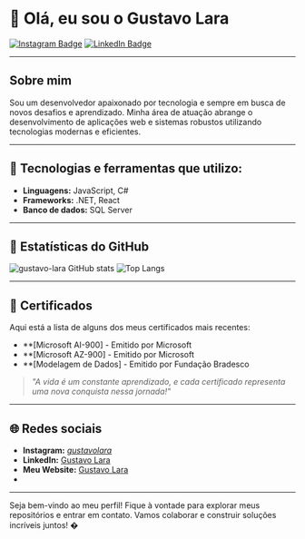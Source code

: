 # 👋 Olá, eu sou o Gustavo Lara 

[![Instagram Badge](https://img.shields.io/badge/-Instagram-E4405F?style=flat-square&logo=instagram&logoColor=white&link=https://www.instagram.com/_gustavolara_/)](https://www.instagram.com/_gustavolara_/)
[![LinkedIn Badge](https://img.shields.io/badge/-LinkedIn-0077B5?style=flat-square&logo=linkedin&logoColor=white&link=https://www.linkedin.com/in/gustavo-lara-2950a32b3/)](https://www.linkedin.com/in/gustavo-lara-2950a32b3/)

---

## Sobre mim
Sou um desenvolvedor apaixonado por tecnologia e sempre em busca de novos desafios e aprendizado. Minha área de atuação abrange o desenvolvimento de aplicações web e sistemas robustos utilizando tecnologias modernas e eficientes.

---

## 🚀 Tecnologias e ferramentas que utilizo:

- **Linguagens:** JavaScript, C#
- **Frameworks:** .NET, React
- **Banco de dados:** SQL Server

---

## 🌟 Estatísticas do GitHub

![gustavo-lara GitHub stats](https://github-readme-stats.vercel.app/api?username=gustavo-lara&show_icons=true&theme=dracula)
![Top Langs](https://github-readme-stats.vercel.app/api/top-langs/?username=gustavo-lara&layout=compact&langs_count=6&theme=dracula)

---

## 📜 Certificados
Aqui está a lista de alguns dos meus certificados mais recentes:

- **[Microsoft AI-900] - Emitido por Microsoft
- **[Microsoft AZ-900] - Emitido por Microsoft
- **[Modelagem de Dados] - Emitido por Fundação Bradesco

> _"A vida é um constante aprendizado, e cada certificado representa uma nova conquista nessa jornada!"_

---

## 🌐 Redes sociais
- **Instagram:** [_gustavolara_](https://www.instagram.com/_gustavolara_/)
- **LinkedIn:** [Gustavo Lara](https://www.linkedin.com/in/gustavo-lara-2950a32b3/)
- **Meu Website:** [Gustavo Lara](https://gustavo-lara.vercel.app/)
- 
---

Seja bem-vindo ao meu perfil! Fique à vontade para explorar meus repositórios e entrar em contato. Vamos colaborar e construir soluções incríveis juntos! �
